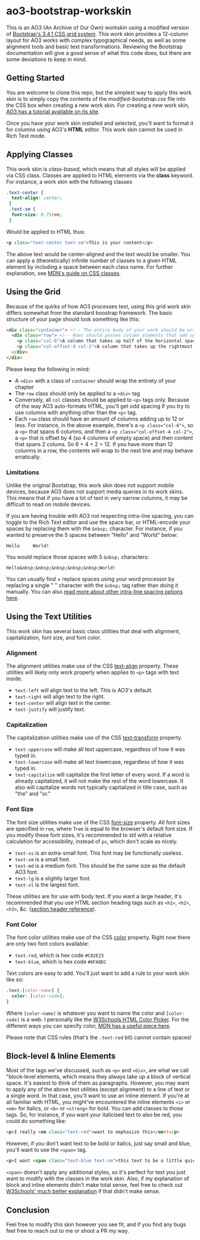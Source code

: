 # ao3-bootstrap-workskin

This is an AO3 (An Archive of Our Own) workskin using a modified version of [Bootstrap's 3.4.1 CSS grid system](https://getbootstrap.com/docs/3.4/css/#grid). This work skin provides a 12-column layout for AO3 works with complex typographical needs, as well as some alignment tools and basic text transformations. Reviewing the Bootstrap documentation will give a good sense of what this code does, but there are some deviations to keep in mind.

## Getting Started 
You are welcome to clone this repo, but the simplest way to apply this work skin is to simply copy the contents of the *modified-bootstrap.css* file into the CSS box when creating a new work skin. For creating a new work skin, [AO3 has a tutorial available on its site](https://archiveofourown.org/admin_posts/1370).

Once you have your work skin installed and selected, you'll want to format it for columns using AO3's **HTML** editor. This work skin cannot be used in Rich Text mode.

## Applying Classes
This work skin is *class-based*, which means that all styles will be applied via CSS class. Classes are applied to HTML elements via the **class** keyword. For instance, a work skin with the following classes

```CSS
.text-center {
  text-align: center;
 }
 .text-sm {
  font-size: 0.75rem;
 }
 ```
 Would be applied to HTML thus:
 
 ```HTML
<p class="text-center text-sm">This is your content</p>
```
The above text would be center-aligned and the text would be smaller. You can apply a (theoretically) infinite number of classes to a given HTML element by including a space between each class name. For further explanation, see [MDN's guide on CSS classes](https://developer.mozilla.org/en-US/docs/Web/CSS/Class_selectors).

## Using the Grid
Because of the quirks of how AO3 processes text, using this grid work skin differs somewhat from the standard boostrap framework. The basic structure of your page should look something like this:
```HTML
<div class="container"> <!-- The entire body of your work should be wrapped in a <div> with a class of "container" -->
  <div class="row"> <!-- Rows should posses column elements that add up to 12 or less -->
    <p class="col-6">A column that takes up half of the horizontal space</p> <!-- Every column should be within a <p> tag, not a <div> -->
    <p class="col-offset-4 col-2">A column that takes up the rightmost 1/6 of horizontal space on the same line</p>
  </div>
</div>
```
Please keep the following in mind:
- A `<div>` with a class of `container` should wrap the entirety of your chapter
- The `row` class should only be applied to a `<div>` tag
- Conversely, all `col` classes should be applied to `<p>` tags only. Because of the way AO3 auto-formats HTML, you'll get odd spacing if you try to use columns with anything other than the `<p>` tag.
- Each `row` class should have an amount of columns adding up to 12 or less. For instance, in the above example, there's a `<p class="col-6">`, so a `<p>` that spans 6 columns, and then a `<p class="col-offset-4 col-2">`, a `<p>` that is offset by 4 (so 4 columns of empty space) and then content that spans 2 colums. So 6 + 4 + 2 = 12. If you have more than 12 columns in a row, the contents will wrap to the next line and may behave erratically.

### Limitations
Unlike the original Bootstrap, this work skin does not support mobile devices, because AO3 does not support media queries in its work skins. This means that if you have a lot of text in very narrow columns, it may be difficult to read on mobile devices.

If you are having trouble with AO3 not respecting intra-line spacing, you can toggle to the Rich Text editor and use the space bar, or HTML-encode your spaces by replacing them with the `&nbsp;` character. For instance, if you wanted to preserve the 5 spaces between "Hello" and "World" below:

```
Hello     World!
```
You would replace those spaces with 5 `&nbsp;` characters:
```
Hello&nbsp;&nbsp;&nbsp;&nbsp;&nbsp;World!
```
You can usually find + replace spaces using your word processor by replacing a single " " character with the `&nbsp;` tag rather than doing it manually. You can also [read more about other intra-line spacing options here](https://www.freecodecamp.org/news/html-space-how-to-add-a-non-breaking-space-with-the-nbsp-character-entity/).

## Using the Text Utilities
This work skin has several basic class utilities that deal with alignment, capitalization, font size, and font color.

### Alignment
The alignment utilities make use of the CSS [text-align](https://developer.mozilla.org/en-US/docs/Web/CSS/text-align) property. These utilities will likely only work properly when applies to `<p>` tags with text inside.

- `text-left` will align text to the left. This is AO3's default.
- `text-right` will align text to the right.
- `text-center` will align text in the center.
- `text-justify` will justify text.

### Capitalization
The capitalization utilities make use of the CSS [text-transform](https://developer.mozilla.org/en-US/docs/Web/CSS/text-transform) property.

- `text-uppercase` will make all text uppercase, regardless of how it was typed in.
- `text-lowercase` will make all text lowercase, regardless of how it was typed in.
- `text-capitalize` will capitalize the first letter of every word. If a word is already capitalized, it will not make the rest of the word lowercase. It also will capitalize words not typically capitalized in title case, such as "the" and "or."

### Font Size
The font size utilities make use of the CSS [font-size](https://developer.mozilla.org/en-US/docs/Web/CSS/font-size) property. All font sizes are specified in `rem`, where 1`rem` is equal to the browser's default font size. If you modify these font sizes, it's recommended to stil with a relative calculation for accessibility, instead of `px`, which don't scale as nicely.

- `text-xs` is an extra-small font. This font may be functionally useless.
- `text-sm` is a small font.
- `text-md` is a medium font. This should be the same size as the default AO3 font.
- `text-lg` is a slightly larger font.
- `text-xl` is the largest font.

These utilities are for use with body text. If you want a large header, it's recommended that you use HTML section heading tags such as `<h1>`, `<h2>`, `<h3>`, &c. ([section header reference](https://developer.mozilla.org/en-US/docs/Web/HTML/Element/Heading_Elements)).

### Font Color
The font color utilities make use of the CSS [color](https://developer.mozilla.org/en-US/docs/Web/CSS/color) property. Right now there are only two font colors available: 

- `text-red`, which is hex code `#C82E23`
- `text-blue`, which is hex code `#6FA8DC`

Text colors are easy to add. You'll just want to add a rule to your work skin like so:

```CSS
.text-[color-name] {
  color: [color-code];
}
```
Where `[color-name]` is whatever you want to name the color and `[color-code]` is a web. I personally like the [W3Schools HTML Color Picker](https://www.w3schools.com/colors/colors_picker.asp). For the different ways you can specify color, [MDN has a useful piece here](https://developer.mozilla.org/en-US/docs/Web/CSS/CSS_colors/Applying_color#how_to_describe_a_color).

Please note that CSS rules (that's the `.text-red` bit) cannot contain spaces!

## Block-level & Inline Elements
Most of the tags we've discussed, such as `<p>` and `<div>`, are what we call "block-level elements, which means they always take up a block of vertical space. It's easiest to think of them as paragraphs. However, you may want to apply any of the above text utilities (except alignment) to a line of text or a single word. In that case, you'll want to use an inline element. If you're at all familiar with HTML, you might've encountered the inline elements `<i>` or `<em>` for italics, or `<b>` or `<strong>` for bold. You can add classes to those tags. So, for instance, if you want your italicised text to also be red, you could do something like:

```HTML
<p>I really <em class="text-red">want to emphasize this</em>!</p>
```
However, if you don't want text to be bold or italics, just say small and blue, you'll want to use the `<span>` tag.
```HTML
<p>I want <span class="text-blue text-sm">this text to be a little quieter</span>.</p>
```
`<span>` doesn't apply any additional styles, so it's perfect for text you just want to modify with the classes in the work skin. Also, if my explanation of block and inline elements didn't make total sense, feel free to check out [W3Schools' much better explanation](https://www.w3schools.com/html/html_blocks.asp) if that didn't make sense.

## Conclusion
Feel free to modify this skin however you see fit, and if you find any bugs feel free to reach out to me or shoot a PR my way.
